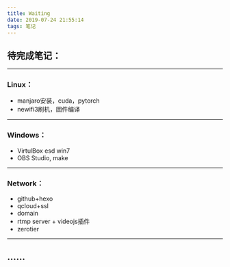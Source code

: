 ```yaml
---
title: Waiting
date: 2019-07-24 21:55:14
tags: 笔记
---
```

## 待完成笔记：
-----------------
### Linux：
- manjaro安装，cuda，pytorch
- newifi3刷机，固件编译
----------------------
### Windows：
- VirtulBox esd win7
- OBS Studio, make
-----------------------
### Network：
- github+hexo
- qcloud+ssl
- domain
- rtmp server + videojs插件
- zerotier

-------------------
## ......